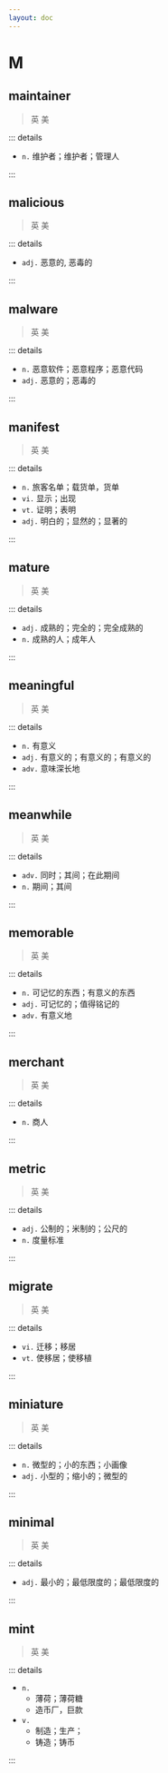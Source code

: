 ```yaml
---
layout: doc
---
```


# M

## maintainer
> 英 <Phonetic word="maintainer" lang="en-GB" phonetic="/ˈmeɪntəneɪtə(r)/"/>
> 美 <Phonetic word="maintainer" lang="en-US" phonetic="/ˈmeɪntəneɪtə(r)/"/>

::: details

- `n.` 维护者；维护者；管理人

:::

## malicious
> 英 <Phonetic word="malicious" lang="en-GB" phonetic="/'mælɪs(ə)s/"/>
> 美 <Phonetic word="malicious" lang="en-US" phonetic="/'mælɪs(ə)s/"/>

::: details

- `adj.` 恶意的, 恶毒的

:::

## malware
> 英 <Phonetic word="malware" lang="en-GB" phonetic="/'mælˌwɜː(r)/"/>
> 美 <Phonetic word="malware" lang="en-US" phonetic="/'mælˌwɜː(r)/"/>

::: details

- `n.` 恶意软件；恶意程序；恶意代码
- `adj.` 恶意的；恶毒的

:::

## manifest
> 英 <Phonetic word="manifest" lang="en-GB" phonetic="/ˈmænɪfest/"/>
> 美 <Phonetic word="manifest" lang="en-US" phonetic="/ˈmænɪfest/"/>

::: details

- `n.`  旅客名单；载货单，货单
- `vi.`  显示；出现
- `vt.`  证明；表明
- `adj.` 明白的；显然的；显著的

:::

## mature
> 英 <Phonetic word="mature" lang="en-GB" phonetic="/məˈtʃʊə(r)/"/>
> 美 <Phonetic word="mature" lang="en-US" phonetic="/məˈtʃʊə(r)/"/>

::: details

- `adj.` 成熟的；完全的；完全成熟的
- `n.` 成熟的人；成年人

:::

## meaningful

> 英 <Phonetic word="meaningful" lang="en-GB" phonetic="/'mi:nɪŋfl/"/> 
> 美 <Phonetic word="meaningful" lang="en-US" phonetic="/'mi:nɪŋfl/"/>

::: details

- `n.`   有意义
- `adj.` 有意义的；有意义的；有意义的
- `adv.` 意味深长地

:::

## meanwhile
> 英 <Phonetic word="meanwhile" lang="en-GB" phonetic="/'miːnwaɪl/"/>
> 美 <Phonetic word="meanwhile" lang="en-US" phonetic="/ˈmiːnwaɪl/"/>

::: details

- `adv.` 同时；其间；在此期间
- `n.` 期间；其间

:::

## memorable
> 英 <Phonetic word="memorable" lang="en-GB" phonetic="/'mem(ə)rəb(ə)l/"/> 
> 美 <Phonetic word="memorable" lang="en-US" phonetic="/'mɛmərəbl/"/>

::: details 

- `n.` 可记忆的东西；有意义的东西
- `adj.` 可记忆的；值得铭记的
- `adv.` 有意义地

:::

## merchant
> 英 <Phonetic word="merchant" lang="en-GB" phonetic="/ˈmɜːtʃənt/"/>
> 美 <Phonetic word="merchant" lang="en-US" phonetic=" /ˈmɜːrtʃənt/"/>

::: details

- `n.` 商人

:::

## metric
> 英 <Phonetic word="metric" lang="en-GB" phonetic="/ˈmetrɪk/"/>
> 美 <Phonetic word="metric" lang="en-US" phonetic="/ˈmetrɪk/"/>

::: details

- `adj.` 公制的；米制的；公尺的
- `n.` 度量标准

:::

## migrate
> 英 <Phonetic word="migrate" lang="en-GB" phonetic="/ˈmaɪdʒreɪt/"/>
> 美 <Phonetic word="migrate" lang="en-US" phonetic="/ˈmaɪdʒreɪt/"/>

::: details

- `vi.` 迁移；移居
- `vt.` 使移居；使移植

:::

## miniature

> 英 <Phonetic word="miniature" lang="en-GB" phonetic="/'mɪnɪətʃə/"/> 
> 美 <Phonetic word="miniature" lang="en-US" phonetic="/'mɪnɪətʃər/"/>

::: details

- `n.`   微型的；小的东西；小画像
- `adj.` 小型的；缩小的；微型的

:::

## minimal
> 英 <Phonetic word="minimal" lang="en-GB" phonetic="/'mɪnɪməl/"/>
> 美 <Phonetic word="minimal" lang="en-US" phonetic="/'mɪnɪməl/"/>

::: details

- `adj.` 最小的；最低限度的；最低限度的

:::

## mint
> 英 <Phonetic word="mint" lang="en-GB" phonetic="/mɪnt/"/>
> 美 <Phonetic word="mint" lang="en-US" phonetic="/mɪnt/"/>

::: details

- `n.` 
    * 薄荷；薄荷糖
    * 造币厂，巨款
- `v.` 
    * 制造；生产；
    * 铸造；铸币

:::
